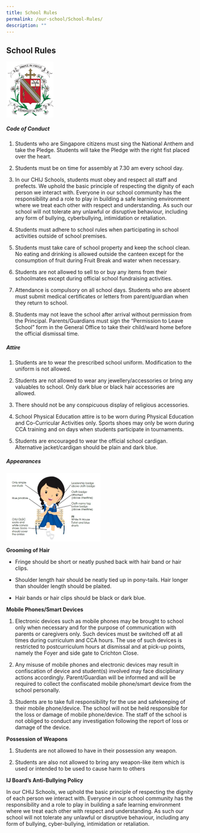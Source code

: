```yaml
---
title: School Rules
permalink: /our-school/School-Rules/
description: ""
---
```

## School Rules

<img style="width: 25%;" src="/images/schoolrule.png" align = "center" /> 

##### Code of Conduct

1.  Students who are Singapore citizens must sing the National Anthem and take the Pledge. Students will take the Pledge with the right fist placed over the heart.  
    
2.  Students must be on time for assembly at 7.30 am every school day.  
    
3.  In our CHIJ Schools, students must obey and respect all staff and prefects. We uphold the basic principle of respecting the dignity of each person we interact with. Everyone in our school community has the responsibility and a role to play in building a safe learning environment where we treat each other with respect and understanding. As such our school will not tolerate any unlawful or disruptive behaviour, including any form of bullying, cyberbullying, intimidation or retaliation.  
    
4.  Students must adhere to school rules when participating in school activities outside of school premises.  
    
5.  Students must take care of school property and keep the school clean. No eating and drinking is allowed outside the canteen except for the consumption of fruit during Fruit Break and water when necessary.  
    
6.  Students are not allowed to sell to or buy any items from their schoolmates except during official school fundraising activities.  
    
7.  Attendance is compulsory on all school days. Students who are absent must submit medical certificates or letters from parent/guardian when they return to school.  
    
8.  Students may not leave the school after arrival without permission from the Principal. Parents/Guardians must sign the “Permission to Leave School” form in the General Office to take their child/ward home before the official dismissal time.  
    

  

##### Attire

1.  Students are to wear the prescribed school uniform. Modification to the uniform is not allowed.  
    
2.  Students are not allowed to wear any jewellery/accessories or bring any valuables to school. Only dark blue or black hair accessories are allowed.  
    
3.  There should not be any conspicuous display of religious accessories.  
    
4.  School Physical Education attire is to be worn during Physical Education and Co-Curricular Activities only. Sports shoes may only be worn during CCA training and on days when students participate in tournaments.  
    
5.  Students are encouraged to wear the official school cardigan. Alternative jacket/cardigan should be plain and dark blue.

##### Appearances

<img style="width: 50%;" src="/images/school_uniform.jpeg" align = "center" /> 

**Grooming of Hair**

*   Fringe should be short or neatly pushed back with hair band or hair clips.  
    
*   Shoulder length hair should be neatly tied up in pony-tails. Hair longer than shoulder length should be plaited.  
    
*   Hair bands or hair clips should be black or dark blue.

**Mobile Phones/Smart Devices**

1.  Electronic devices such as mobile phones may be brought to school only when necessary and for the purpose of communication with parents or caregivers only. Such devices must be switched off at all times during curriculum and CCA hours. The use of such devices is restricted to postcurriculum hours at dismissal and at pick-up points, namely the Foyer and side gate to Crichton Close.  
    
2.  Any misuse of mobile phones and electronic devices may result in confiscation of device and student(s) involved may face disciplinary actions accordingly. Parent/Guardian will be informed and will be required to collect the confiscated mobile phone/smart device from the school personally.  
    
3.  Students are to take full responsibility for the use and safekeeping of their mobile phone/device. The school will not be held responsible for the loss or damage of mobile phone/device. The staff of the school is not obliged to conduct any investigation following the report of loss or damage of the device.  
    

**Possession of Weapons**  

1.  Students are not allowed to have in their possession any weapon.  
    
2.  Students are also not allowed to bring any weapon-like item which is used or intended to be used to cause harm to others

  

**IJ Board’s Anti-Bullying Policy**

In our CHIJ Schools, we uphold the basic principle of respecting the dignity of each person we interact with. Everyone in our school community has the responsibility and a role to play in building a safe learning environment where we treat each other with respect and understanding. As such our school will not tolerate any unlawful or disruptive behaviour, including any form of bullying, cyber-bullying, intimidation or retaliation.